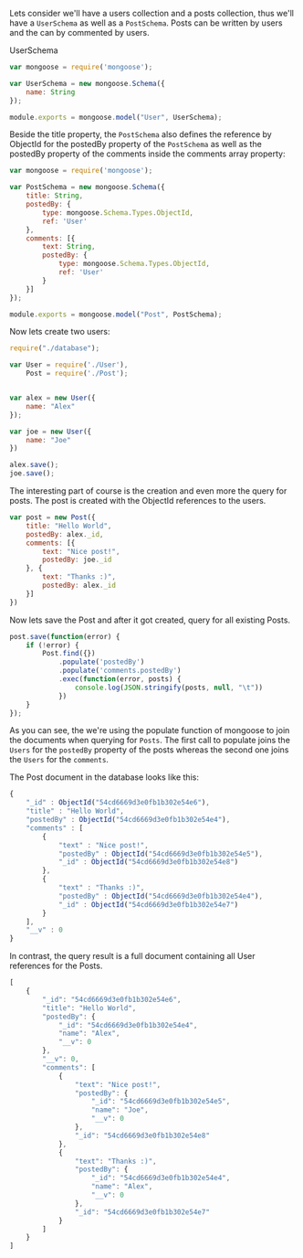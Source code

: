 Lets consider we'll have a users collection and a posts collection, thus we'll have a `UserSchema` as well as a `PostSchema`. Posts can be written by users and the can by commented by users.

UserSchema

```js
var mongoose = require('mongoose');

var UserSchema = new mongoose.Schema({
    name: String
});

module.exports = mongoose.model("User", UserSchema);
```

Beside the title property, the `PostSchema` also defines the reference by ObjectId for the postedBy property of the `PostSchema` as well as the postedBy property of the comments inside the comments array property:

```js
var mongoose = require('mongoose');

var PostSchema = new mongoose.Schema({
    title: String,
    postedBy: {
        type: mongoose.Schema.Types.ObjectId,
        ref: 'User'
    },
    comments: [{
        text: String,
        postedBy: {
            type: mongoose.Schema.Types.ObjectId,
            ref: 'User'
        }
    }]
});

module.exports = mongoose.model("Post", PostSchema);
```

Now lets create two users:

```js
require("./database");

var User = require('./User'),
    Post = require('./Post');


var alex = new User({
    name: "Alex"
});

var joe = new User({
    name: "Joe"
})

alex.save();
joe.save();
```

The interesting part of course is the creation and even more the query for posts. The post is created with the ObjectId references to the users.

```js
var post = new Post({
    title: "Hello World",
    postedBy: alex._id,
    comments: [{
        text: "Nice post!",
        postedBy: joe._id
    }, {
        text: "Thanks :)",
        postedBy: alex._id
    }]
})
```

Now lets save the Post and after it got created, query for all existing Posts.

```js
post.save(function(error) {
    if (!error) {
        Post.find({})
            .populate('postedBy')
            .populate('comments.postedBy')
            .exec(function(error, posts) {
                console.log(JSON.stringify(posts, null, "\t"))
            })
    }
});
```

As you can see, the we're using the populate function of mongoose to join the documents when querying for `Posts`. The first call to populate joins the `Users` for the `postedBy` property of the posts whereas the second one joins the `Users` for the `comments`.

The Post document in the database looks like this:

```js
{
    "_id" : ObjectId("54cd6669d3e0fb1b302e54e6"),
    "title" : "Hello World",
    "postedBy" : ObjectId("54cd6669d3e0fb1b302e54e4"),
    "comments" : [
        {
            "text" : "Nice post!",
            "postedBy" : ObjectId("54cd6669d3e0fb1b302e54e5"),
            "_id" : ObjectId("54cd6669d3e0fb1b302e54e8")
        },
        {
            "text" : "Thanks :)",
            "postedBy" : ObjectId("54cd6669d3e0fb1b302e54e4"),
            "_id" : ObjectId("54cd6669d3e0fb1b302e54e7")
        }
    ],
    "__v" : 0
}
```

In contrast, the query result is a full document containing all User references for the Posts.

```js
[
    {
        "_id": "54cd6669d3e0fb1b302e54e6",
        "title": "Hello World",
        "postedBy": {
            "_id": "54cd6669d3e0fb1b302e54e4",
            "name": "Alex",
            "__v": 0
        },
        "__v": 0,
        "comments": [
            {
                "text": "Nice post!",
                "postedBy": {
                    "_id": "54cd6669d3e0fb1b302e54e5",
                    "name": "Joe",
                    "__v": 0
                },
                "_id": "54cd6669d3e0fb1b302e54e8"
            },
            {
                "text": "Thanks :)",
                "postedBy": {
                    "_id": "54cd6669d3e0fb1b302e54e4",
                    "name": "Alex",
                    "__v": 0
                },
                "_id": "54cd6669d3e0fb1b302e54e7"
            }
        ]
    }
]
```

